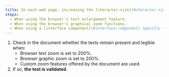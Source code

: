 ```yaml
---
title: In each web page, increasing the [character-size](#character-size) up to 200%, at least, must not cause loss of information. Has this rule been followed according to one of these conditions (except in particular cases)?
steps:
  - When using the browser's text enlargement feature.
  - When using the browser's graphical zoom functions.
  - When using a [interface component](#interface-component) specific to the site allowing the text to be enlarged or zoomed.
---
```


1. Check in the document whether the texts remain present and legible when:
   - Browser text zoom is set to 200%.
   - Browser graphic zoom is set to 200%.
   - Custom zoom features offered by the document are used.
2. If so, **the test is validated**.
